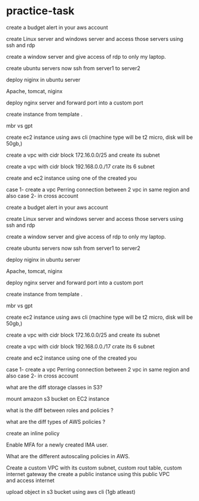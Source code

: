 # practice-task

create a budget alert in your aws account

create Linux server and windows server and access those servers using ssh and rdp

create a window server and give access of rdp to only my laptop.

create ubuntu servers now ssh from server1 to server2

deploy niginx in ubuntu server

Apache, tomcat, niginx

deploy nginx server  and forward port into a custom port 

create instance from template .

mbr vs gpt

create ec2 instance using aws cli  (machine type will be t2 micro, disk will be 50gb,)

create a vpc with cidr block 172.16.0.0/25 and create its subnet

create a vpc with cidr block 192.168.0.0./17 crate its 6 subnet

create and ec2 instance using one of the created you

 case 1- create a vpc Perring connection between 2 vpc in same region and also case 2- in cross account  

create a budget alert in your aws account

create Linux server and windows server and access those servers using ssh and rdp

create a window server and give access of rdp to only my laptop.

create ubuntu servers now ssh from server1 to server2

deploy niginx in ubuntu server

Apache, tomcat, niginx

deploy nginx server  and forward port into a custom port 

create instance from template .

mbr vs gpt

create ec2 instance using aws cli  (machine type will be t2 micro, disk will be 50gb,)

create a vpc with cidr block 172.16.0.0/25 and create its subnet

create a vpc with cidr block 192.168.0.0./17 crate its 6 subnet

create and ec2 instance using one of the created you

 case 1- create a vpc Perring connection between 2 vpc in same region and also case 2- in cross account  

 what are the diff storage classes in S3?

 mount amazon s3 bucket on EC2 instance

what is the diff between roles and policies ?

what are the diff types of AWS policies ?

create an inline policy

Enable MFA for a newly created IMA user.

What are the different autoscaling policies in AWS.

Create a custom VPC with its custom subnet, custom rout table, custom internet gateway the create a public instance using this public VPC and access internet

upload object in s3 bucket using aws cli (1gb atleast)














 
 
